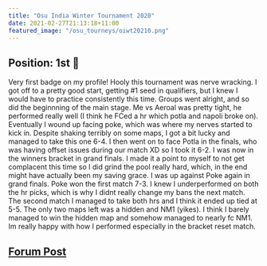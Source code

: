 ```yaml
---
title: "Osu India Winter Tournament 2020"
date: 2021-02-27T21:13:18+11:00
featured_image: "/osu_tourneys/oiwt20210.png"
---
```


Position: 1st 🥇
-----------
<!--more-->
Very first badge on my profile! Hooly this tournament was nerve wracking. I got off to a pretty good start, getting #1 seed in qualifiers, but I knew I would have to practice consistently this time. Groups went alright, and so did the beginnning of the main stage. Me vs Aeroal was pretty tight, he performed really well (I think he FCed a hr which potla and napoli broke on). Eventually I wound up facing poke, which was where my nerves started to kick in. Despite shaking terribly on some maps, I got a bit lucky and managed to take this one 6-4. I then went on to face Potla in the finals, who was having offset issues during our match XD so I took it 6-2. I was now in the winners bracket in grand finals. I made it a point to myself to not get complacent this time so I did grind the pool really hard, which, in the end might have actually been my saving grace. I was up against Poke again in grand finals. Poke won the first match 7-3. I knew I underperformed on both the hr picks, which is why I didnt really change my bans the next match. The second match I managed to take both hrs and I think it ended up tied at 5-5. The only two maps left was a hidden and NM1 (yikes). I think I barely managed to win the hidden map and somehow managed to nearly fc NM1. Im really happy with how I performed especially in the bracket reset match.

[Forum Post](https://osu.ppy.sh/community/forums/topics/1203171?n=1)
--------------
